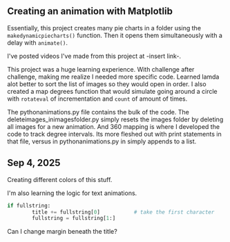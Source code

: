 ## Creating an animation with Matplotlib

Essentially, this project creates many pie charts in a folder using the `makedynamicpiecharts()` function.
Then it opens them simultaneously with a delay with `animate()`.

I've posted videos I've made from this project at -insert link-.

This project was a huge learning experience. With challenge after challenge, making me realize I needed more specific code. Learned lamda alot better to sort the list of images so they would open in order.
I also created a map degrees function that would simulate going around a circle with `rotateval` of incrementation and `count` of amount of times.

The pythonanimations.py file contains the bulk of the code. The deleteimages_inimagesfolder.py simply resets the images folder by deleting all images for a new animation. And 360 mapping is where I developed the code to track degree intervals. Its more fleshed out with print statements in that file, versus in pythonanimations.py in simply appends to a list.

## Sep 4, 2025

Creating different colors of this stuff.

I'm also learning the logic for text animations.

```python
if fullstring:
        title += fullstring[0]           # take the first character
        fullstring = fullstring[1:]
```

Can I change margin beneath the title?
